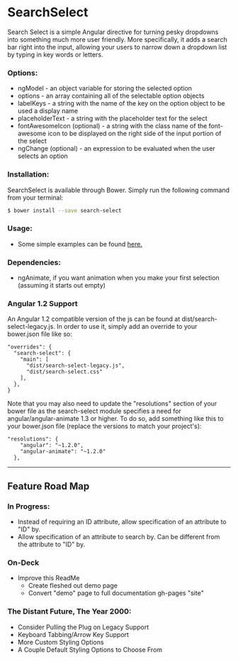 # SearchSelect
Search Select is a simple Angular directive for turning pesky dropdowns into something much more user friendly. More specifically,
it adds a search bar right into the input, allowing your users to narrow down a dropdown list by typing in key words or letters.

### Options:
  * ngModel - an object variable for storing the selected option
  * options - an array containing all of the selectable option objects
  * labelKeys - a string with the name of the key on the option object to be used a display name
  * placeholderText - a string with the placeholder text for the select
  * fontAwesomeIcon (optional) - a string with the class name of the font-awesome icon to be displayed on the right side of the input portion of the select
  * ngChange (optional) - an expression to be evaluated when the user selects an option

### Installation:
SearchSelect is available through Bower. Simply run the following command from your terminal:

```sh
$ bower install --save search-select
```

### Usage:
  * Some simple examples can be found [here.](https://museofmoose.github.io/SearchSelect/dist/)

### Dependencies:
  * ngAnimate, if you want animation when you make your first selection (assuming it starts out empty)

### Angular 1.2 Support
An Angular 1.2 compatible version of the js can be found at dist/search-select-legacy.js. In order to use it, simply add an override to your bower.json file like so:

```
"overrides": {
  "search-select": {
    "main": [
      "dist/search-select-legacy.js",
      "dist/search-select.css"
    ],
  },
}
```

Note that you may also need to update the "resolutions" section of your bower file as the search-select module specifies a need for angular/angular-animate 1.3 or higher. To do so, add something like this to your bower.json file (replace the versions to match your project's):

```
"resolutions": {
    "angular": "~1.2.0",
    "angular-animate": "~1.2.0"
  },
```

---

## Feature Road Map

### In Progress:
  * Instead of requiring an ID attribute, allow specification of an attribute to "ID" by.
  * Allow specification of an attribute to search by. Can be different from the attribute to "ID" by.

### On-Deck
  * Improve this ReadMe
    * Create fleshed out demo page
    * Convert "demo" page to full documentation gh-pages "site"

### The Distant Future, The Year 2000:
  * Consider Pulling the Plug on Legacy Support
  * Keyboard Tabbing/Arrow Key Support
  * More Custom Styling Options
  * A Couple Default Styling Options to Choose From
